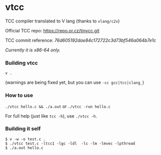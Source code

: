 # vtcc
TCC compiler translated to V lang (thanks to `vlang/c2v`)

Official TCC repo: https://repo.or.cz/tinycc.git

TCC commit reference: _76d605192dae84c172722c3d73bf546a064b7e1c_

*Currently it is x86-64 only.*

### Building vtcc

`v .`

(warnings are being fixed yet, but you can use `-cc gcc|tcc|clang_`)

### How to use

`./vtcc hello.c && ./a.out` or `./vtcc -run hello.c`

For full help (just like `tcc -h`), use `./vtcc -h`.

### Building it self

```
$ v -w -o test.c . 
$ ./vtcc test.c -ltcc1 -lgc -ldl  -lc -lm -lmvec -lpthread
$ ./a.out hello.c
```